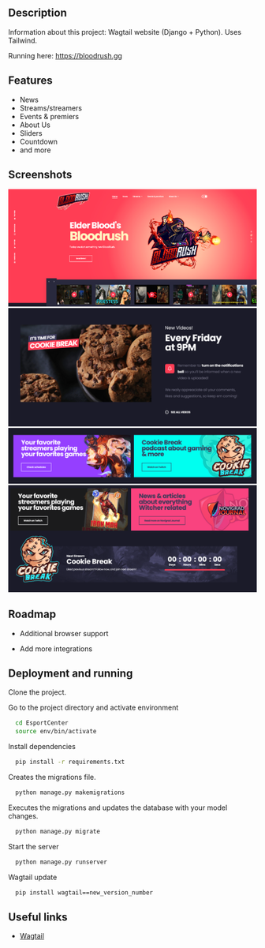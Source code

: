 
## Description

Information about this project:
Wagtail website (Django + Python). Uses Tailwind.

Running here: https://bloodrush.gg

## Features

- News
- Streams/streamers
- Events & premiers
- About Us
- Sliders
- Countdown
- and more


## Screenshots
![Slider](docs/img/1.png)
![Podcast](docs/img/2.png)
![Banners](docs/img/3.png)
![Countdown](docs/img/4.png)

## Roadmap

- Additional browser support

- Add more integrations


## Deployment and running

Clone the project.

Go to the project directory and activate environment

```bash
  cd EsportCenter
  source env/bin/activate
```

Install dependencies

```bash
  pip install -r requirements.txt
```

Creates the migrations file.
```bash
  python manage.py makemigrations
```

Executes the migrations and updates the database with your model changes.
```bash
  python manage.py migrate
```

Start the server

```bash
  python manage.py runserver
```


Wagtail update

```bash
  pip install wagtail==new_version_number
```



## Useful links

 - [Wagtail](https://wagtail.org/)


